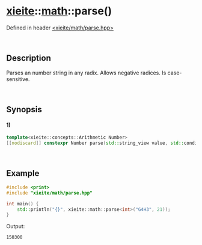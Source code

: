 # [xieite](../../xieite.md)\:\:[math](../../math.md)\:\:parse\(\)
Defined in header [<xieite/math/parse.hpp>](../../../include/xieite/math/parse.hpp)

&nbsp;

## Description
Parses an number string in any radix. Allows negative radices. Is case-sensitive.

&nbsp;

## Synopsis
#### 1)
```cpp
template<xieite::concepts::Arithmetic Number>
[[nodiscard]] constexpr Number parse(std::string_view value, std::conditional_t<std::floating_point<Number>, xieite::math::SignedSize, Number> radix = 10, const xieite::strings::IntegerComponents& components = xieite::strings::IntegerComponents()) noexcept;
```

&nbsp;

## Example
```cpp
#include <print>
#include "xieite/math/parse.hpp"

int main() {
    std::println("{}", xieite::math::parse<int>("G4H3", 21));
}
```
Output:
```
150300
```
